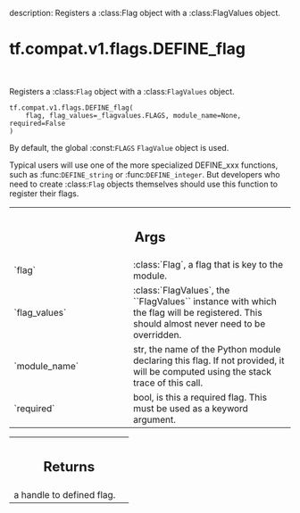 description: Registers a :class:Flag object with a :class:FlagValues object.

<div itemscope itemtype="http://developers.google.com/ReferenceObject">
<meta itemprop="name" content="tf.compat.v1.flags.DEFINE_flag" />
<meta itemprop="path" content="Stable" />
</div>

# tf.compat.v1.flags.DEFINE_flag

<!-- Insert buttons and diff -->

<table class="tfo-notebook-buttons tfo-api nocontent" align="left">

</table>



Registers a :class:`Flag` object with a :class:`FlagValues` object.


<pre class="devsite-click-to-copy prettyprint lang-py tfo-signature-link">
<code>tf.compat.v1.flags.DEFINE_flag(
    flag, flag_values=_flagvalues.FLAGS, module_name=None, required=False
)
</code></pre>



<!-- Placeholder for "Used in" -->

By default, the global :const:`FLAGS` ``FlagValue`` object is used.

Typical users will use one of the more specialized DEFINE_xxx
functions, such as :func:`DEFINE_string` or :func:`DEFINE_integer`.  But
developers who need to create :class:`Flag` objects themselves should use
this function to register their flags.

<!-- Tabular view -->
 <table class="responsive fixed orange">
<colgroup><col width="214px"><col></colgroup>
<tr><th colspan="2"><h2 class="add-link">Args</h2></th></tr>

<tr>
<td>
`flag`<a id="flag"></a>
</td>
<td>
:class:`Flag`, a flag that is key to the module.
</td>
</tr><tr>
<td>
`flag_values`<a id="flag_values"></a>
</td>
<td>
:class:`FlagValues`, the ``FlagValues`` instance with which the
flag will be registered. This should almost never need to be overridden.
</td>
</tr><tr>
<td>
`module_name`<a id="module_name"></a>
</td>
<td>
str, the name of the Python module declaring this flag. If not
provided, it will be computed using the stack trace of this call.
</td>
</tr><tr>
<td>
`required`<a id="required"></a>
</td>
<td>
bool, is this a required flag. This must be used as a keyword
argument.
</td>
</tr>
</table>



<!-- Tabular view -->
 <table class="responsive fixed orange">
<colgroup><col width="214px"><col></colgroup>
<tr><th colspan="2"><h2 class="add-link">Returns</h2></th></tr>
<tr class="alt">
<td colspan="2">
a handle to defined flag.
</td>
</tr>

</table>


